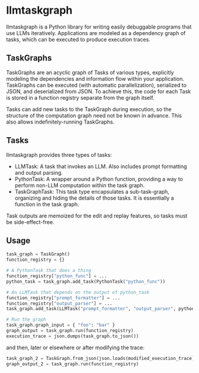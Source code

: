 # llmtaskgraph

llmtaskgraph is a Python library for writing easily debuggable programs that use LLMs iteratively. Applications are modeled as a dependency graph of tasks, which can be executed to produce execution traces.

## TaskGraphs

TaskGraphs are an acyclic graph of Tasks of various types, explicitly modeling the dependencies and information flow within your application.
TaskGraphs can be executed (with automatic parallelization), serialized to JSON, and deserialized from JSON.
To achieve this, the code for each Task is stored in a function registry separate from the graph itself.

Tasks can add new tasks to the TaskGraph during execution, so the structure of the computation graph need not be known in advance. This also allows indefinitely-running TaskGraphs.

## Tasks
llmtaskgraph provides three types of tasks:
- LLMTask: A task that invokes an LLM. Also includes prompt formatting and output parsing.
- PythonTask: A wrapper around a Python function, providing a way to perform non-LLM computation within the task graph.
- TaskGraphTask: This task type encapsulates a sub-task-graph, organizing and hiding the details of those tasks. It is essentially a function in the task graph.

Task outputs are memoized for the edit and replay features, so tasks must be side-effect-free.

## Usage

```python
task_graph = TaskGraph()
function_registry = {}

# A PythonTask that does a thing
function_registry["python_func"] = ...
python_task = task_graph.add_task(PythonTask("python_func"))

# An LLMTask that depends on the output of python_task
function_registry["prompt_formatter"] = ...
function_registry["output_parser"] = ...
task_graph.add_task(LLMTask("prompt_formatter", "output_parser", python_task)

# Run the graph
task_graph.graph_input = { "foo": "bar" }
graph_output = task_graph.run(function_registry)
execution_trace = json.dumps(task_graph.to_json())
```

and then, later or elsewhere or after modifying the trace:

```python
task_graph_2 = TaskGraph.from_json(json.loads(modified_execution_trace))
graph_output_2 = task_graph.run(function_registry)
```

